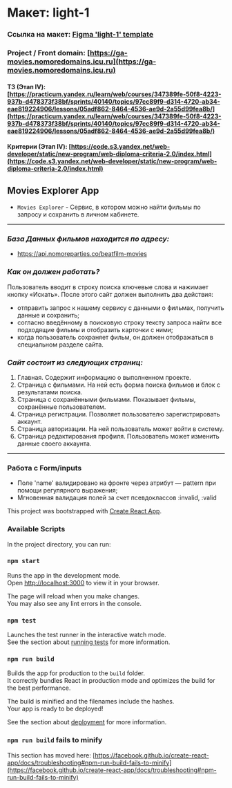 # Макет: light-1

### Ссылка на макет: [Figma 'light-1' template](https://www.figma.com/file/6FMWkB94wE7KTkcCgUXtnC/light-1?type=design&node-id=932-3961&mode=design&t=VCMDVvNjAbCo2lft-0)

### Project / Front domain: [https://ga-movies.nomoredomains.icu.ru](https://ga-movies.nomoredomains.icu.ru)
#### ТЗ (Этап IV): [https://practicum.yandex.ru/learn/web/courses/347389fe-50f8-4223-937b-d478373f38bf/sprints/40140/topics/97cc89f9-d314-4720-ab34-eae819224906/lessons/05adf862-8464-4536-ae9d-2a55d99fea8b/](https://practicum.yandex.ru/learn/web/courses/347389fe-50f8-4223-937b-d478373f38bf/sprints/40140/topics/97cc89f9-d314-4720-ab34-eae819224906/lessons/05adf862-8464-4536-ae9d-2a55d99fea8b/)
#### Критерии (Этап IV): [https://code.s3.yandex.net/web-developer/static/new-program/web-diploma-criteria-2.0/index.html](https://code.s3.yandex.net/web-developer/static/new-program/web-diploma-criteria-2.0/index.html)

## Movies Explorer App
- `Movies Explorer` - Сервис, в котором можно найти фильмы по запросу и сохранить в личном кабинете.

---

### *База Данных фильмов находится по адресу:*

-  https://api.nomoreparties.co/beatfilm-movies

 
### *Как он должен работать?*
Пользователь вводит в строку поиска ключевые слова и нажимает кнопку «Искать». 
После этого сайт должен выполнить два действия:
- отправить запрос к нашему сервису с данными о фильмах, получить данные и сохранить;
- согласно введённому в поисковую строку тексту запроса найти все подходящие фильмы и отобразить карточки с ними;
- когда пользователь сохраняет фильм, он должен отображаться в специальном разделе сайта.

### *Сайт состоит из следующих страниц:*
1. Главная. Содержит информацию о выполненном проекте.
2. Страница с фильмами. На ней есть форма поиска фильмов и блок с результатами поиска.
3. Страница с сохранёнными фильмами. Показывает фильмы, сохранённые пользователем.
4. Страница регистрации. Позволяет пользователю зарегистрировать аккаунт.
5. Страница авторизации. На ней пользователь может войти в систему.
6. Страница редактирования профиля. Пользователь может изменить данные своего аккаунта.

--- 

### Работа с Form/inputs
- Поле 'name' валидировано на фронте через атрибут — pattern при помощи регулярного выражения; 
- Мгновенная валидация полей за счет псевдоклассов :invalid, :valid

This project was bootstrapped with [Create React App](https://github.com/facebook/create-react-app).

### Available Scripts

In the project directory, you can run:

### `npm start`

Runs the app in the development mode.\
Open [http://localhost:3000](http://localhost:3000) to view it in your browser.

The page will reload when you make changes.\
You may also see any lint errors in the console.

### `npm test`

Launches the test runner in the interactive watch mode.\
See the section about [running tests](https://facebook.github.io/create-react-app/docs/running-tests) for more information.

### `npm run build`

Builds the app for production to the `build` folder.\
It correctly bundles React in production mode and optimizes the build for the best performance.

The build is minified and the filenames include the hashes.\
Your app is ready to be deployed!

See the section about [deployment](https://facebook.github.io/create-react-app/docs/deployment) for more information.


### `npm run build` fails to minify

This section has moved here: [https://facebook.github.io/create-react-app/docs/troubleshooting#npm-run-build-fails-to-minify](https://facebook.github.io/create-react-app/docs/troubleshooting#npm-run-build-fails-to-minify)
